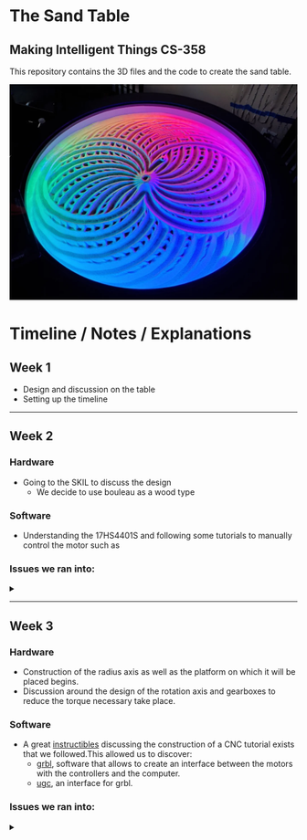 # The Sand Table
## Making Intelligent Things CS-358
This repository contains the 3D files and the code to create the sand table.

![](images/table.webp)
# Timeline / Notes / Explanations

## Week 1

- Design and discussion on the table
- Setting up the timeline 
 
---

## Week 2

### Hardware

- Going to the SKIL to discuss the design
    - We decide to use bouleau as a wood type

### Software

- Understanding the 17HS4401S and following some tutorials to manually control the motor such as

### Issues we ran into:
<details close>
<summary></summary>
We spent a lot of time trying to get consistent results in the rotation of the motor. Unfortuantely a <b>shortcirtuit</b> cost us a lot of time
</details>

---

## Week 3

### Hardware

- Construction of the radius axis as well as the platform on which it will be placed begins.
- Discussion around the design of the rotation axis and gearboxes to reduce the torque necessary take place. 
### Software

- A great [instructibles](https://www.instructables.com/DIY-3-Axis-Polar-CNC-Machine/) discussing the construction of a CNC tutorial exists that we followed.This allowed us to discover:
    - [grbl](https://github.com/grbl/grbl), software that allows to create an interface between the motors with the controllers and the computer.
    - [ugc](https://github.com/winder/Universal-G-Code-Sender/releases/tag/v2.0.11), an interface for grbl.

### Issues we ran into:
<details close>
<summary></summary>

</details>
